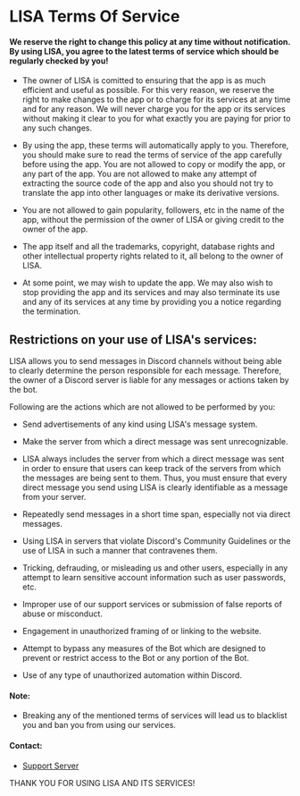 # LISA Terms Of Service


#### We reserve the right to change this policy at any time without notification. By using LISA, you agree to the latest terms of service which should be regularly checked by you!

* The owner of LISA is comitted to ensuring that the app is as much efficient and useful as possible. For this very reason, we reserve the right to make changes to the app or to charge for its services at any time and for any reason. We will never charge you for the app or its services without making it clear to you for what exactly you are paying for prior to any such changes.

* By using the app, these terms will automatically apply to you. Therefore, you should make sure to read the terms of service of the app carefully before using the app. You are not allowed to copy or modify the app, or any part of the app. You are not allowed to make any attempt of extracting the source code of the app and also you should not try to translate the app into other languages or make its derivative versions.

* You are not allowed to gain popularity, followers, etc in the name of the app, without the permission of the owner of LISA or giving credit to the owner of the app.

* The app itself and all the trademarks, copyright, database rights and other intellectual property rights related to it, all belong to the owner of LISA.

* At some point, we may wish to update the app. We may also wish to stop providing the app and its services and may also terminate its use and any of its services at any time by providing you a notice regarding the termination.

## Restrictions on your use of LISA's services:

LISA allows you to send messages in Discord channels without being able to clearly determine the person responsible for each message. Therefore, the owner of a Discord server is liable for any messages or actions taken by the bot.

Following are the actions which are not allowed to be performed by you:

* Send advertisements of any kind using LISA's message system.

* Make the server from which a direct message was sent unrecognizable.

* LISA always includes the server from which a direct message was sent in order to ensure that users can keep track of the servers from which the messages are being sent to them. Thus, you must ensure that every direct message you send using LISA is clearly identifiable as a message from your server.

* Repeatedly send messages in a short time span, especially not via direct messages.

* Using LISA in servers that violate Discord's Community Guidelines or the use of LISA in such a manner that contravenes them.

* Tricking, defrauding, or misleading us and other users, especially in any attempt to learn sensitive account information such as user passwords, etc.

* Improper use of our support services or submission of false reports of abuse or misconduct.

* Engagement in unauthorized framing of or linking to the website.

* Attempt to bypass any measures of the Bot which are designed to prevent or restrict access to the Bot or any portion of the Bot.

* Use of any type of unauthorized automation within Discord.

#### Note: 

* Breaking any of the mentioned terms of services will lead us to blacklist you and ban you from using our services.

#### Contact: 

* [Support Server](https://discord.gg/KjkHCSAEPU)


THANK YOU FOR USING LISA AND ITS SERVICES!
